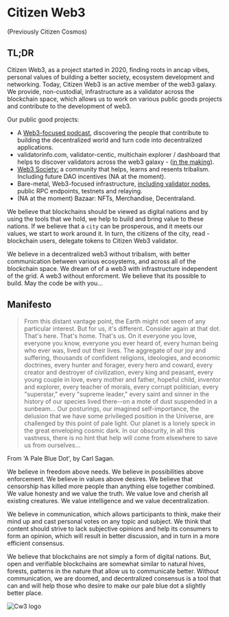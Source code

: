 # Citizen Web3

(Previously Citizen Cosmos)

## TL;DR

Citizen Web3, as a project started in 2020, finding roots in ancap vibes, personal values of building a better society, ecosystem development and networking. Today, Citizen Web3 is an active member of the web3 galaxy. We provide, non-custodial, infrastructure as a validator across the blockchain space, which allows us to work on various public goods projects and contribute to the development of web3.  

Our public good projects: 
- A [Web3-focused podcast](https://www.citizenweb3.com/episodes), discovering the people that contribute to building the decentralized world and turn code into decentralized applications.
- validatorinfo.com, validator-centic, multichain explorer / dashboard that helps to discover validators across the web3 galaxy - ([in the making](https://github.com/citizenweb3/validatorinfo/tree/main)).
- [Web3 Society:](https://t.me/web_3_society) a community that helps, learns and resents tribalism. Including future DAO incentives (NA at the moment). 
- Bare-metal, Web3-focused infrastructure, [including validator nodes](https://www.citizenweb3.com/staking), public RPC endpoints, testnets and relaying.  
- (NA at the moment) Bazaar: NFTs, Merchandise, Decentraland. 

We believe that blockchains should be viewed as digital nations and by using the tools that we hold, we help to build and bring value to these nations. If we believe that a `city` can be prosperous, and it meets our values, we start to work around it. In turn, the citizens of the city, read - blockchain users, delegate tokens to Citizen Web3 validator.

We believe in a decentralized web3 without tribalism, with better communication between various ecosystems, and across all of the blockchain space. We dream of of a web3 with infrastructure independent of the grid. A web3 without enforcment. We believe that its possible to build. May the code be with you...   

## Manifesto

> From this distant vantage point, the Earth might not seem of any particular interest. But for us, it's different. Consider again at that dot. That's here. That's home. That's us. On it everyone you love, everyone you know, everyone you ever heard of, every human being who ever was, lived out their lives. The aggregate of our joy and suffering, thousands of confident religions, ideologies, and economic doctrines, every hunter and forager, every hero and coward, every creator and destroyer of civilization, every king and peasant, every young couple in love, every mother and father, hopeful child, inventor and explorer, every teacher of morals, every corrupt politician, every "superstar," every "supreme leader," every saint and sinner in the history of our species lived there--on a mote of dust suspended in a sunbeam... Our posturings, our imagined self-importance, the delusion that we have some privileged position in the Universe, are challenged by this point of pale light. Our planet is a lonely speck in the great enveloping cosmic dark. In our obscurity, in all this vastness, there is no hint that help will come from elsewhere to save us from ourselves...

From 'A Pale Blue Dot', by Carl Sagan.

We believe in freedom above needs. We believe in possibilities above enforcement. We believe in values above desires. We believe that censorship has killed more people than anything else together combined. We value honesty and we value the truth. We value love and cherish all existing creatures. We value intelligence and we value decentralization. 

We believe in communication, which allows participants to think, make their mind up and cast personal votes on any topic and subject. We think that content should strive to lack subjective opinions and help its consumers to form an opinion, which will result in better discussion, and in turn in a more efficient consensus. 

We believe that blockchains are not simply a form of digital nations. But, open and verifiable blockchains are somewhat similar to natural hives, forests, patterns in the nature that allow us to communicate better. Without communication, we are doomed, and decentralized consensus is a tool that can and will help those who desire to make our pale blue dot a slightly better place. 

![Cw3 logo](https://github.com/citizenweb3/.github/assets/7550961/53c9992c-d949-4a60-aa7a-2884a47a0b9d)


